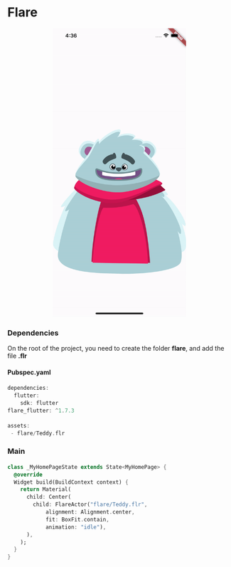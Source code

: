 # Flare
<p align="center">
<img src="https://github.com/ThiagoEvoa/flutter_examples/blob/master/images/flare.gif" height="649" width="300">
</p>

### Dependencies
<p>On the root of the project, you need to create the folder <b>flare</b>, and add the file <b>.flr</b></p>

#### Pubspec.yaml
```dart
dependencies:
  flutter:
    sdk: flutter
flare_flutter: ^1.7.3

assets:
 - flare/Teddy.flr
```

### Main
```dart
class _MyHomePageState extends State<MyHomePage> {
  @override
  Widget build(BuildContext context) {
    return Material(
      child: Center(
        child: FlareActor("flare/Teddy.flr",
            alignment: Alignment.center,
            fit: BoxFit.contain,
            animation: "idle"),
      ),
    );
  }
}
```
